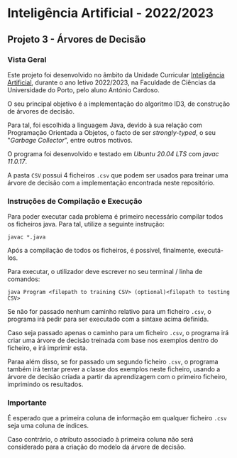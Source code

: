 # Inteligência Artificial - 2022/2023

## Projeto 3 - Árvores de Decisão

### Vista Geral

Este projeto foi desenvolvido no âmbito da Unidade Curricular [Inteligência Artificial](https://sigarra.up.pt/fcup/pt/ucurr_geral.ficha_uc_view?pv_ocorrencia_id=508303), durante o ano letivo 2022/2023, na Faculdade de Ciências da Universidade do Porto, pelo aluno António Cardoso.

O seu principal objetivo é a implementação do algoritmo ID3, de construção de árvores de decisão.

Para tal, foi escolhida a linguagem Java, devido à sua relação com Programação Orientada a Objetos, o facto de ser *strongly-typed*, o seu "*Garbage Collector*", entre outros motivos.

O programa foi desenvolvido e testado em *Ubuntu 20.04 LTS* com *javac 11.0.17*.

A pasta `CSV` possui 4 ficheiros `.csv` que podem ser usados para treinar uma árvore de decisão com a implementação encontrada neste repositório.

### Instruções de Compilação e Execução

Para poder executar cada problema é primeiro necessário compilar todos os ficheiros java. Para tal, utilize a seguinte instrução:

`javac *.java`

Após a compilação de todos os ficheiros, é possível, finalmente, executá-los.

Para executar, o utilizador deve escrever no seu terminal / linha de comandos:

`java Program <filepath to training CSV> (optional)<filepath to testing CSV>`

Se não for passado nenhum caminho relativo para um ficheiro `.csv`, o programa irá pedir para ser executado com a sintaxe acima definida.

Caso seja passado apenas o caminho para um ficheiro `.csv`, o programa irá criar uma árvore de decisão treinada com base nos exemplos dentro do ficheiro, e irá imprimir esta.

Paraa além disso, se for passado um segundo ficheiro `.csv`, o programa também irá tentar prever a classe dos exemplos neste ficheiro, usando a árvore de decisão criada a partir da aprendizagem com o primeiro ficheiro, imprimindo os resultados.

### Importante

É esperado que a primeira coluna de informação em qualquer ficheiro `.csv` seja uma coluna de índices.

Caso contrário, o atributo associado à primeira coluna não será considerado para a criação do modelo da árvore de decisão.
